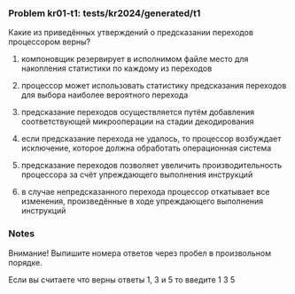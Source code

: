 ### Problem kr01-t1: tests/kr2024/generated/t1

Какие из приведённых утверждений о предсказании переходов процессором верны?

1) компоновщик резервирует в исполнимом файле место для накопления статистики по каждому из
переходов

2) процессор может использовать статистику предсказания переходов для выбора наиболее вероятного
перехода

3) предсказание переходов осуществляется путём добавления соответствующей микрооперации на стадии
декодирования

4) если предсказание перехода не удалось, то процессор возбуждает исключение, которое должна
обработать операционная система

5) предсказание переходов позволяет увеличить производительность процессора за счёт упреждающего
выполнения инструкций

6) в случае непредсказанного перехода процессор откатывает все изменения, произведённые в ходе
упреждающего выполнения инструкций

### Notes

Внимание! Выпишите номера ответов через пробел в произвольном порядке.

Если вы считаете что верны ответы 1, 3 и 5 то введите 1 3 5

